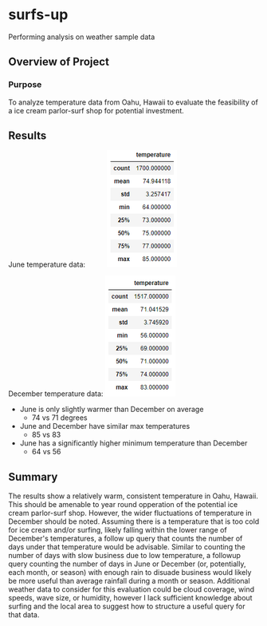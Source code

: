# surfs-up
Performing analysis on weather sample data

## Overview of Project

### Purpose
To analyze temperature data from Oahu, Hawaii to evaluate the feasibility of a ice cream parlor-surf shop for potential investment. 

## Results
June temperature data: &nbsp; &nbsp; &nbsp; &nbsp; &nbsp; ![june_temp_stats.png](images/june_temp_stats.png)

December temperature data: ![dec_temp_stats.png](images/dec_temp_stats.png)

- June is only slightly warmer than December on average 
    - 74 vs 71 degrees
- June and December have similar max temperatures
    - 85 vs 83
- June has a significantly higher minimum temperature than December
    - 64 vs 56

## Summary
The results show a relatively warm, consistent temperature in Oahu, Hawaii. This should be amenable to year round opperation of the potential ice cream parlor-surf shop. However, the wider fluctuations of temperature in December should be noted. Assuming there is a temperature that is too cold for ice cream and/or surfing, likely falling within the lower range of December's temperatures, a follow up query that counts the number of days under that temperature would be advisable.
Similar to counting the number of days with slow business due to low temperature, a followup query counting the number of days in June or December (or, potentially, each month, or season) with enough rain to disuade business would likely be more useful than average rainfall during a month or season. 
Additional weather data to consider for this evaluation could be cloud coverage, wind speeds, wave size, or humidity, however I lack sufficient knowledge about surfing and the local area to suggest how to structure a useful query for that data. 
